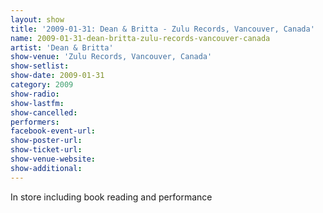```yaml
---
layout: show
title: '2009-01-31: Dean & Britta - Zulu Records, Vancouver, Canada'
name: 2009-01-31-dean-britta-zulu-records-vancouver-canada
artist: 'Dean & Britta'
show-venue: 'Zulu Records, Vancouver, Canada'
show-setlist: 
show-date: 2009-01-31
category: 2009
show-radio: 
show-lastfm: 
show-cancelled: 
performers: 
facebook-event-url: 
show-poster-url: 
show-ticket-url: 
show-venue-website: 
show-additional: 
---
```


In store including book reading and performance
